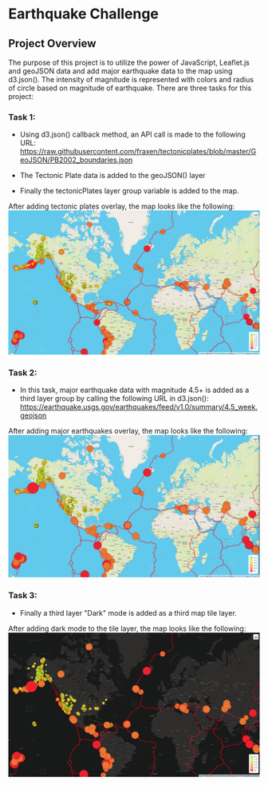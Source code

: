 # Earthquake Challenge

## Project Overview

The purpose of this project is to utilize the power of JavaScript, Leaflet.js and geoJSON data and add major earthquake data to the map using d3.json(). The intensity of magnitude is represented with colors and radius of circle based on magnitude of earthquake. There are three tasks for this project:

### Task 1: 
- Using d3.json() callback method, an API call is made to the following URL:
https://raw.githubusercontent.com/fraxen/tectonicplates/blob/master/GeoJSON/PB2002_boundaries.json

- The Tectonic Plate data is added to the geoJSON() layer
- Finally the tectonicPlates layer group variable is added to the map.

After adding tectonic plates overlay, the map looks like the following:
![](images/tectonic_plates.png)

### Task 2:
- In this task, major earthquake data with magnitude 4.5+ is added as a third layer group by calling the following URL in d3.json():
https://earthquake.usgs.gov/earthquakes/feed/v1.0/summary/4.5_week.geojson

After adding major earthquakes overlay, the map looks like the following:
![](images/major_earthquakes.png)

### Task 3:
- Finally a third layer "Dark" mode is added as a third map tile layer.

After adding dark mode to the tile layer, the map looks like the following:
![](images/dark_mode.png)